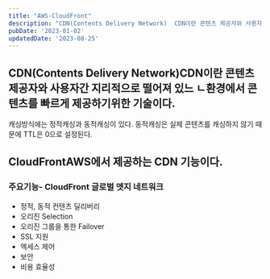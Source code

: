 ```yaml
---
title: "AWS-CloudFront"
description: "CDN(Contents Delivery Network)  CDN이란 콘텐츠 제공자와 사용자간 지리적으로 떨어져 있느 ㄴ환경에서 콘텐츠를 빠르게 제공하기위한 기술이다.  캐싱방식에는 정적캐싱과 동적캐싱이 있다.  동적캐싱은 실제 콘텐츠를 캐싱하지 않기 때문에 TTL은 0으로 설정된다...."
pubDate: '2023-01-02'
updatedDate: '2023-08-25'
---
```


## CDN(Contents Delivery Network)CDN이란 콘텐츠 제공자와 사용자간 지리적으로 떨어져 있느 ㄴ환경에서 콘텐츠를 빠르게 제공하기위한 기술이다.

캐싱방식에는 정적캐싱과 동적캐싱이 있다.
동적캐싱은 실제 콘텐츠를 캐싱하지 않기 때문에 TTL은 0으로 설정된다.

## CloudFrontAWS에서 제공하는 CDN 기능이다.

### 주요기능- CloudFront 글로벌 엣지 네트워크

- 정적, 동적 컨텐츠 딜리버리
- 오리진 Selection
- 오리진 그룹을 통한 Failover
- SSL 지원
- 엑세스 제어
- 보안
- 비용 효율성